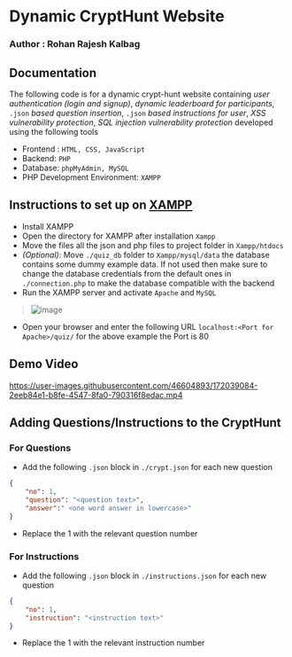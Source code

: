 # Dynamic CryptHunt Website

### Author : Rohan Rajesh Kalbag

## Documentation

The following code is for a dynamic crypt-hunt website containing *user authentication (login and signup)*, *dynamic leaderboard for participants*, ```.json``` *based question insertion*, ```.json``` *based instructions for user*, *XSS vulnerability protection*, *SQL injection vulnerability protection* developed using the following tools
- Frontend : ```HTML, CSS, JavaScript``` 
- Backend: ```PHP```
- Database: ```phpMyAdmin, MySQL ```
- PHP Development Environment: ```XAMPP```

## Instructions to set up on [XAMPP](https://www.apachefriends.org/index.html)
- Install XAMPP
- Open the directory for XAMPP after installation `Xampp`
- Move the files all the json and php files to project folder in ```Xampp/htdocs```
- *(Optional)*: Move ```./quiz_db``` folder to ```Xampp/mysql/data``` the database contains some dummy example data. If not used then make sure to change the database credentials from the default ones in ```./connection.php``` to make the database compatible with the backend
- Run the XAMPP server and activate `Apache` and `MySQL`
> ![image](https://user-images.githubusercontent.com/46604893/172038803-c091bf49-8430-4731-81e3-cfa22389ae92.png)
- Open your browser and enter the following URL `localhost:<Port for Apache>/quiz/` for the above example the Port is 80

## Demo Video
> 

https://user-images.githubusercontent.com/46604893/172039084-2eeb84e1-b8fe-4547-8fa0-790316f8edac.mp4


## Adding Questions/Instructions to the CryptHunt

### For Questions
- Add the following `.json` block in `./crypt.json` for each new question

```json
{
    "no": 1,
    "question": "<question text>",
    "answer":" <one word answer in lowercase>"
}
```
- Replace the 1 with the relevant question number

### For Instructions
- Add the following `.json` block in `./instructions.json` for each new question

```json
{
    "no": 1,
    "instruction": "<instruction text>"
}
```
- Replace the 1 with the relevant instruction number
